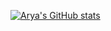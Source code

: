 <!-- ### Hi there 👋 -->

<!--
**AryaKulkarni/AryaKulkarni** is a ✨ _special_ ✨ repository because its `README.md` (this file) appears on your GitHub profile.

Here are some ideas to get you started:

- 🔭 I’m currently working on ...
- 🌱 I’m currently learning ...
- 👯 I’m looking to collaborate on ...
- 🤔 I’m looking for help with ...
- 💬 Ask me about ...
- 📫 How to reach me: ...
- 😄 Pronouns: ...
- ⚡ Fun fact: ...
-->
<!-- ![](https://komarev.com/ghpvc/?username=AryaKulkarni) -->

[![Arya's GitHub stats](https://github-readme-stats.vercel.app/api?username=AryaKulkarni)](https://github.com/anuraghazra/github-readme-stats)

